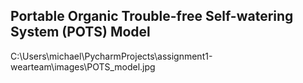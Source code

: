 ## **P**ortable **O**rganic **T**rouble-free **S**elf-watering System (**POTS**) Model



C:\Users\michael\PycharmProjects\assignment1-wearteam\images\POTS_model.jpg